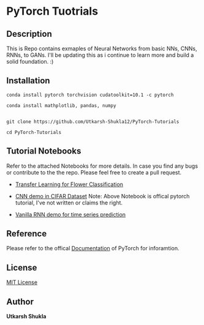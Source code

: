# PyTorch Tuotrials

## Description

This is Repo contains exmaples of Neural Networks from basic NNs, CNNs, RNNs, to GANs. I'll be updating this as i continue to learn more and build
a solid foundation. :)

## Installation
```
conda install pytorch torchvision cudatoolkit=10.1 -c pytorch

conda install mathplotlib, pandas, numpy


git clone https://github.com/Utkarsh-Shukla12/PyTorch-Tutorials

cd PyTorch-Tutorials

```

## Tutorial Notebooks

Refer to the attached Notebooks for more details. In case you find any bugs or contribute to the the repo. Please feel free to create a pull request.

* [Transfer Learning for Flower Classification](https://github.com/Utkarsh-Shukla12/PyTorch-Tutorials/blob/master/FlowerClassifier.ipynb)

* [CNN demo in CIFAR Dataset](https://github.com/Utkarsh-Shukla12/PyTorch-Tutorials/blob/master/cifar10_tutorial.ipynb)
Note: Above Notebook is offical pytorch tutorial, I've not written or claims the right.

* [Vanilla RNN demo for time series prediction](https://github.com/Utkarsh-Shukla12/PyTorch-Tutorials/blob/master/Simple_RNN_Example.ipynb)

## Reference

Please refer to the offical [Documentation](https://pytorch.org/docs/stable/index.html) of PyTorch for inforamtion.

## License

[MIT License](https://en.wikipedia.org/wiki/MIT_License)

## Author 
**Utkarsh Shukla**
